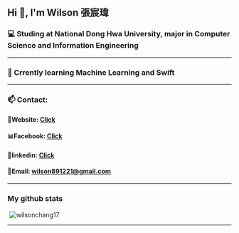 ## Hi 👋, I'm Wilson 張宸瑋

### 💻   Studing at National Dong Hwa University, major in Computer Science and Information Engineering 
---

### 📓   Crrently learning Machine Learning and Swift 
---
### 📫   Contact:
####    📧Website: [Click](https://wilsonchang17.github.io/index.html)
####    📊Facebook: [Click](https://www.facebook.com/profile.php?id=100007509667977)
####    📃linkedin: [Click](https://www.linkedin.com/in/wilson-chang-30994720a/?msgControlName=reply_to_sender&msgConversationId=2-MmI5MDVhZmMtNmFlZi00NTI5LWE0ZTEtNjVjOWFjMzMxNTZmXzAxMg%3D%3D&msgOverlay=true)
####    📧Email: wilson891221@gmail.com
---
### My github stats
<p>&nbsp;<img align="center" src="https://github-readme-stats.vercel.app/api?username=wilsonchang17&show_icons=true&locale=en" alt="wilsonchang17" /></p>



---


<!--
**Wilson891221/Wilson891221** is a ✨ _special_ ✨ repository because its `README.md` (this file) appears on your GitHub profile.

Here are some ideas to get you started:

# 🔭 I’m currently studing at National Dong Hwa University, Computer Science and Information Engineering
- 🌱 I’m currently learning ...
- 👯 I’m looking to collaborate on ...
- 🤔 I’m looking for help with ...
- 💬 Ask me about ...
- 📫 How to reach me: ...
- 😄 Pronouns: ...
- ⚡ Fun fact: ...
-->
